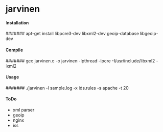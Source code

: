 jarvinen
========

#### Installation
####### apt-get install libpcre3-dev libxml2-dev geoip-database libgeoip-dev

#### Compile
####### gcc jarvinen.c -o jarvinen -lpthread -lpcre -I/usr/include/libxml2 -lxml2

#### Usage 
####### ./jarvinen -l sample.log -x ids.rules -s apache -t 20

#### ToDo
 * xml parser
 * geoip
 * nginx
 * iss
